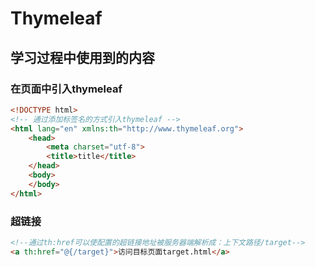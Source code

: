 # Thymeleaf

## 学习过程中使用到的内容

### 在页面中引入thymeleaf

```html
<!DOCTYPE html>
<!-- 通过添加标签名的方式引入thymeleaf -->
<html lang="en" xmlns:th="http://www.thymeleaf.org">
	<head>
    	<meta charset="utf-8">
        <title>title</title>
    </head>
    <body>
    </body>
</html>
```

### 超链接

```html
<!--通过th:href可以使配置的超链接地址被服务器端解析成：上下文路径/target-->
<a th:href="@{/target}">访问目标页面target.html</a>
```



















































































